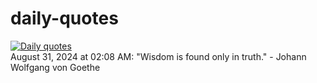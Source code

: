 # daily-quotes
[![Daily quotes](https://github.com/ceepu8/daily-quotes/actions/workflows/daily-quote.yml/badge.svg)](https://github.com/ceepu8/daily-quotes/actions/workflows/daily-quote.yml)<br/>
August 31, 2024 at 02:08 AM: "Wisdom is found only in truth." - Johann Wolfgang von Goethe
